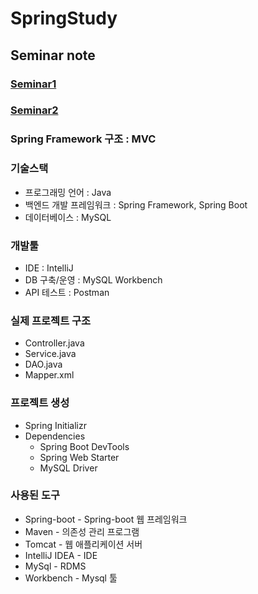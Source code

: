 # SpringStudy  
 
  
 
## Seminar note
### [Seminar1](https://github.com/devAon/SpringStudy/blob/master/Seminar1/Assignment/seminar1.md)  

### [Seminar2](https://github.com/devAon/SpringStudy/blob/master/Seminar2/seminar2.md)  




### Spring Framework 구조 : MVC

### 기술스택
* 프로그래밍 언어 : Java
* 백엔드 개발 프레임워크 : Spring Framework, Spring Boot 
* 데이터베이스 : MySQL 

### 개발툴 
* IDE : IntelliJ
* DB 구축/운영 : MySQL Workbench 
* API 테스트 : Postman 


### 실제 프로젝트 구조 
* Controller.java 
* Service.java 
* DAO.java
* Mapper.xml 

### 프로젝트 생성 
* Spring Initializr 
* Dependencies 
   * Spring Boot DevTools 
   * Spring Web Starter 
   * MySQL Driver 

### 사용된 도구
* Spring-boot - Spring-boot 웹 프레임워크
* Maven - 의존성 관리 프로그램
* Tomcat - 웹 애플리케이션 서버
* IntelliJ IDEA - IDE
* MySql - RDMS
* Workbench - Mysql 툴

